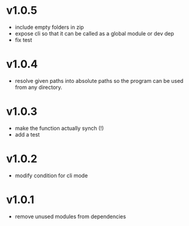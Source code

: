 # v1.0.5

- include empty folders in zip
- expose cli so that it can be called as a global module or dev dep
- fix test

# v1.0.4

- resolve given paths into absolute paths so the program can be used from
  any directory.

# v1.0.3

- make the function actually synch (!)
- add a test

# v1.0.2

- modify condition for cli mode

# v1.0.1

- remove unused modules from dependencies